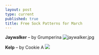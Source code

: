 ```yaml
---
layout: post
type: current
published: true
title: Free Sock Patterns for March
---
```


**Jaywalker** – by Grumperina
![jaywalker.jpg]({{site.baseurl}}/news/img/jaywalker.jpg)

**Kelp** – by Cookie A
![]({{site.baseurl}}/news/img/kelp.jpg)
